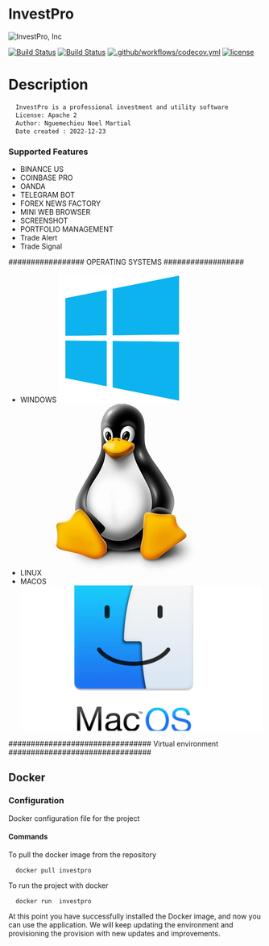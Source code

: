 # InvestPro 
![InvestPro, Inc](https://github.com/nguemechieu/investpro/src/main/resources/Invest.png)

[![Build Status](https://github.com/nguemechieu/investpro/actions/workflows/maven.yml/badge.svg)](https://github.com/nguemechieu/actions/workflows/maven-publish.yml/badge.svg)
[![Build Status](https://github.com/nguemechieu/investpro/actions/workflows/docker-image.yml/badge.svg)](https://github.com/nguemechieu/actions/workflows/docker-image.yml)
[![.github/workflows/codecov.yml](https://github.com/nguemechieu/investpro/actions/workflows/codecov.yml/badge.svg)](https://github.com/nguemechieu/investpro/actions/workflows/codecov.yml)
[![license](https://img.shields.io/badge/License-Apache%202.0-green.svg)](https://opensource.org/licenses/Apache-2.0)




#  Description 
      InvestPro is a professional investment and utility software
      License: Apache 2
      Author: Nguemechieu Noel Martial
      Date created : 2022-12-23
### Supported Features
  - BINANCE US
  - COINBASE PRO
  - OANDA
  - TELEGRAM BOT
  - FOREX NEWS FACTORY
  - MINI WEB BROWSER
  - SCREENSHOT
  - PORTFOLIO MANAGEMENT
  - Trade Alert
  - Trade Signal

#################
 OPERATING SYSTEMS
##################

 - WINDOWS ![widows](./src/docs/windows.ico)
 - LINUX  ![widows](./src/docs/linux.ico)
 - MACOS   ![widows](./src/docs/macos.ico)

################################
Virtual environment
################################

## Docker

### Configuration

  Docker configuration file for the project

#### Commands
To pull the docker image from the repository
      
      docker pull investpro

To run the project with docker

      docker run  investpro

At this point you have successfully installed the Docker image, and now
you can use the application.
We will keep updating the environment and provisioning the provision
with new updates and improvements.
